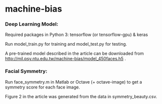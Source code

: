 # machine-bias

### Deep Learning Model:

Required packages in Python 3: tensorflow (or tensorflow-gpu) & keras

Run model_train.py for training and model_test.py for testing.

A pre-trained model described in the article can be downloaded from http://mil.psy.ntu.edu.tw/machine-bias/model_450faces.h5 .

### Facial Symmetry:

Run face_symmetry.m in Matlab or Octave (+ octave-image) to get a symmetry score for each face image.

Figure 2 in the article was generated from the data in symmetry_beauty.csv.
